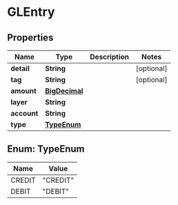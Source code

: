 
# GLEntry

## Properties
Name | Type | Description | Notes
------------ | ------------- | ------------- | -------------
**detail** | **String** |  |  [optional]
**tag** | **String** |  |  [optional]
**amount** | [**BigDecimal**](BigDecimal.md) |  | 
**layer** | **String** |  | 
**account** | **String** |  | 
**type** | [**TypeEnum**](#TypeEnum) |  | 


<a name="TypeEnum"></a>
## Enum: TypeEnum
Name | Value
---- | -----
CREDIT | &quot;CREDIT&quot;
DEBIT | &quot;DEBIT&quot;




